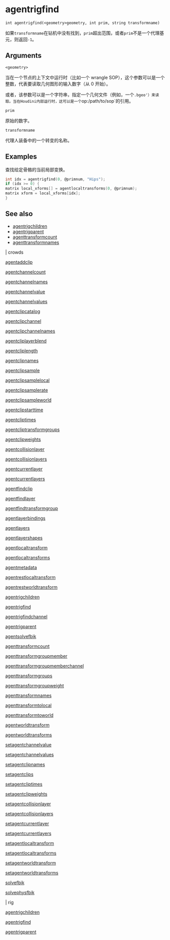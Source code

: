# agentrigfind

`int agentrigfind(<geometry>geometry, int prim, string transformname)`

如果`transformname`在钻机中没有找到，`prim`超出范围，或者`prim`不是一个代理基元，则返回`-1`。

## Arguments

`<geometry>`

当在一个节点的上下文中运行时（比如一个 wrangle SOP），这个参数可以是一个整数，代表要读取几何图形的输入数字（从 0 开始）。

或者，该参数可以是一个字符串，指定一个几何文件（例如，一个`.bgeo'）来读取。当在Houdini内部运行时，这可以是一个`op:/path/to/sop`的引用。

`prim`

原始的数字。

`transformname`

代理人装备中的一个转变的名称。

## Examples



查找给定骨骼的当前局部变换。

```c
int idx = agentrigfind(0, @primnum, "Hips");
if (idx >= 0) {
matrix local_xforms[] = agentlocaltransforms(0, @primnum);
matrix xform = local_xforms[idx];
}

```

## See also

- [agentrigchildren](agentrigchildren.html)
- [agentrigparent](agentrigparent.html)
- [agenttransformcount](agenttransformcount.html)
- [agenttransformnames](agenttransformnames.html)

|
crowds

[agentaddclip](agentaddclip.html)

[agentchannelcount](agentchannelcount.html)

[agentchannelnames](agentchannelnames.html)

[agentchannelvalue](agentchannelvalue.html)

[agentchannelvalues](agentchannelvalues.html)

[agentclipcatalog](agentclipcatalog.html)

[agentclipchannel](agentclipchannel.html)

[agentclipchannelnames](agentclipchannelnames.html)

[agentcliplayerblend](agentcliplayerblend.html)

[agentcliplength](agentcliplength.html)

[agentclipnames](agentclipnames.html)

[agentclipsample](agentclipsample.html)

[agentclipsamplelocal](agentclipsamplelocal.html)

[agentclipsamplerate](agentclipsamplerate.html)

[agentclipsampleworld](agentclipsampleworld.html)

[agentclipstarttime](agentclipstarttime.html)

[agentcliptimes](agentcliptimes.html)

[agentcliptransformgroups](agentcliptransformgroups.html)

[agentclipweights](agentclipweights.html)

[agentcollisionlayer](agentcollisionlayer.html)

[agentcollisionlayers](agentcollisionlayers.html)

[agentcurrentlayer](agentcurrentlayer.html)

[agentcurrentlayers](agentcurrentlayers.html)

[agentfindclip](agentfindclip.html)

[agentfindlayer](agentfindlayer.html)

[agentfindtransformgroup](agentfindtransformgroup.html)

[agentlayerbindings](agentlayerbindings.html)

[agentlayers](agentlayers.html)

[agentlayershapes](agentlayershapes.html)

[agentlocaltransform](agentlocaltransform.html)

[agentlocaltransforms](agentlocaltransforms.html)

[agentmetadata](agentmetadata.html)

[agentrestlocaltransform](agentrestlocaltransform.html)

[agentrestworldtransform](agentrestworldtransform.html)

[agentrigchildren](agentrigchildren.html)

[agentrigfind](agentrigfind.html)

[agentrigfindchannel](agentrigfindchannel.html)

[agentrigparent](agentrigparent.html)

[agentsolvefbik](agentsolvefbik.html)

[agenttransformcount](agenttransformcount.html)

[agenttransformgroupmember](agenttransformgroupmember.html)

[agenttransformgroupmemberchannel](agenttransformgroupmemberchannel.html)

[agenttransformgroups](agenttransformgroups.html)

[agenttransformgroupweight](agenttransformgroupweight.html)

[agenttransformnames](agenttransformnames.html)

[agenttransformtolocal](agenttransformtolocal.html)

[agenttransformtoworld](agenttransformtoworld.html)

[agentworldtransform](agentworldtransform.html)

[agentworldtransforms](agentworldtransforms.html)

[setagentchannelvalue](setagentchannelvalue.html)

[setagentchannelvalues](setagentchannelvalues.html)

[setagentclipnames](setagentclipnames.html)

[setagentclips](setagentclips.html)

[setagentcliptimes](setagentcliptimes.html)

[setagentclipweights](setagentclipweights.html)

[setagentcollisionlayer](setagentcollisionlayer.html)

[setagentcollisionlayers](setagentcollisionlayers.html)

[setagentcurrentlayer](setagentcurrentlayer.html)

[setagentcurrentlayers](setagentcurrentlayers.html)

[setagentlocaltransform](setagentlocaltransform.html)

[setagentlocaltransforms](setagentlocaltransforms.html)

[setagentworldtransform](setagentworldtransform.html)

[setagentworldtransforms](setagentworldtransforms.html)

[solvefbik](solvefbik.html)

[solvephysfbik](solvephysfbik.html)

|
rig

[agentrigchildren](agentrigchildren.html)

[agentrigfind](agentrigfind.html)

[agentrigparent](agentrigparent.html)
